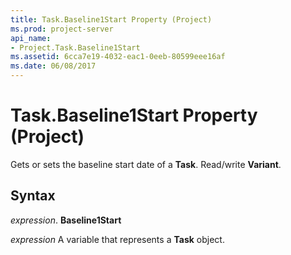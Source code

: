 ```yaml
---
title: Task.Baseline1Start Property (Project)
ms.prod: project-server
api_name:
- Project.Task.Baseline1Start
ms.assetid: 6cca7e19-4032-eac1-0eeb-80599eee16af
ms.date: 06/08/2017
---
```



# Task.Baseline1Start Property (Project)

Gets or sets the baseline start date of a **Task**. Read/write **Variant**.


## Syntax

 _expression_. **Baseline1Start**

 _expression_ A variable that represents a **Task** object.


